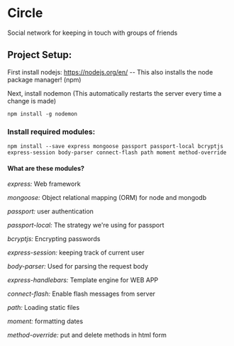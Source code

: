 # Circle
Social network for keeping in touch with groups of friends

## Project Setup: 

First install nodejs: https://nodejs.org/en/ -- This also installs the node package manager! (npm)

Next, install nodemon (This automatically restarts the server every time a change is made)

`npm install -g nodemon`

### Install required modules:

`npm install --save express mongoose passport passport-local bcryptjs express-session body-parser connect-flash path moment method-override`

#### What are these modules?
_express:_ Web framework

_mongoose:_ Object relational mapping (ORM) for node and mongodb

_passport:_ user authentication

_passport-local:_ The strategy we're using for passport

_bcryptjs:_ Encrypting passwords

_express-session:_ keeping track of current user

_body-parser:_ Used for parsing the request body

_express-handlebars:_ Template engine for WEB APP

_connect-flash:_ Enable flash messages from server

_path:_ Loading static files

_moment:_ formatting dates

_method-override:_ put and delete methods in html form
